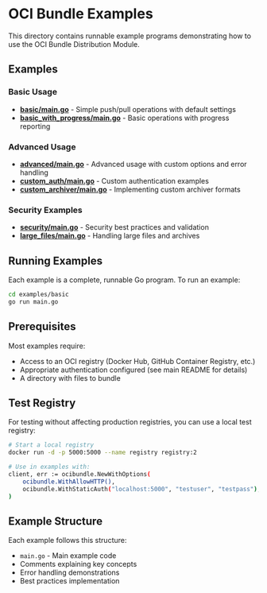 # OCI Bundle Examples

This directory contains runnable example programs demonstrating how to use the OCI Bundle Distribution Module.

## Examples

### Basic Usage

- **[basic/main.go](./basic/main.go)** - Simple push/pull operations with default settings
- **[basic_with_progress/main.go](./basic_with_progress/main.go)** - Basic operations with progress reporting

### Advanced Usage

- **[advanced/main.go](./advanced/main.go)** - Advanced usage with custom options and error handling
- **[custom_auth/main.go](./custom_auth/main.go)** - Custom authentication examples
- **[custom_archiver/main.go](./custom_archiver/main.go)** - Implementing custom archiver formats

### Security Examples

- **[security/main.go](./security/main.go)** - Security best practices and validation
- **[large_files/main.go](./large_files/main.go)** - Handling large files and archives

## Running Examples

Each example is a complete, runnable Go program. To run an example:

```bash
cd examples/basic
go run main.go
```

## Prerequisites

Most examples require:
- Access to an OCI registry (Docker Hub, GitHub Container Registry, etc.)
- Appropriate authentication configured (see main README for details)
- A directory with files to bundle

## Test Registry

For testing without affecting production registries, you can use a local test registry:

```bash
# Start a local registry
docker run -d -p 5000:5000 --name registry registry:2

# Use in examples with:
client, err := ocibundle.NewWithOptions(
    ocibundle.WithAllowHTTP(),
    ocibundle.WithStaticAuth("localhost:5000", "testuser", "testpass"),
)
```

## Example Structure

Each example follows this structure:
- `main.go` - Main example code
- Comments explaining key concepts
- Error handling demonstrations
- Best practices implementation

